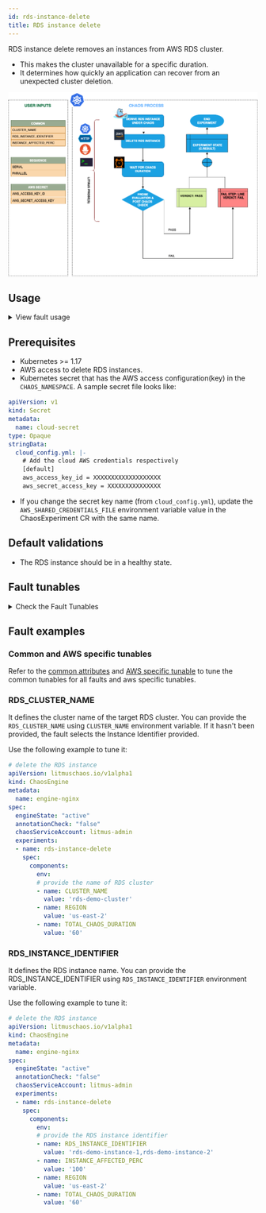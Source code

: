 ```yaml
---
id: rds-instance-delete
title: RDS instance delete
---
```


RDS instance delete removes an instances from AWS RDS cluster. 
- This makes the cluster unavailable for a specific duration.
- It determines how quickly an application can recover from an unexpected cluster deletion. 


![RDS Instance Delete](./static/images/rds-instance-delete.png)

## Usage

<details>
<summary>View fault usage</summary>
<div>
It determines how quickly an application can recover from an unexpected cluster deletion. 
</div>
</details>

## Prerequisites

- Kubernetes >= 1.17
- AWS access to delete RDS instances.
- Kubernetes secret that has the AWS access configuration(key) in the `CHAOS_NAMESPACE`. A sample secret file looks like:

```yaml
apiVersion: v1
kind: Secret
metadata:
  name: cloud-secret
type: Opaque
stringData:
  cloud_config.yml: |-
    # Add the cloud AWS credentials respectively
    [default]
    aws_access_key_id = XXXXXXXXXXXXXXXXXXX
    aws_secret_access_key = XXXXXXXXXXXXXXX
```

- If you change the secret key name (from `cloud_config.yml`), update the `AWS_SHARED_CREDENTIALS_FILE` environment variable value in the ChaosExperiment CR with the same name.

## Default validations

- The RDS instance should be in a healthy state.


## Fault tunables

<details>
    <summary>Check the Fault Tunables</summary>
    <h2>Mandatory Fields</h2>
    <table>
        <tr>
        <th> Variables </th>
        <th> Description </th>
        <th> Notes </th>
        </tr>
        <tr> 
        <td> CLUSTER_NAME </td>
        <td> Name of the target RDS cluster</td>
        <td> Eg. rds-cluster-1 </td>
        </tr>
        <tr> 
        <td> RDS_INSTANCE_IDENTIFIER </td>
        <td> Name of the target RDS Instances</td>
        <td> Eg. rds-cluster-1-instance </td>
        </tr>
        <tr>
        <td> REGION </td>
        <td> The region name of the target RDS cluster</td>
        <td> Eg. us-east-1 </td>
        </tr>
    </table>
    <h2>Optional Fields</h2>
    <table>
      <tr>
        <th> Variables </th>
        <th> Description </th>
        <th> Notes </th>
      </tr>
      <tr>
        <td> TOTAL_CHAOS_DURATION </td>
        <td> The total time duration for chaos insertion (sec) </td>
        <td> Defaults to 30s </td>
      </tr>
      <tr>
        <td> INSTANCE_AFFECTED_PERC </td>
        <td> The Percentage of total RDS instance that are part of RDS cluster to target </td>
        <td> Defaults to 0 (corresponds to 1 instance), provide numeric value only </td>
      </tr>
      <tr>
        <td> SEQUENCE </td>
        <td> It defines sequence of chaos execution for multiple instance</td>
        <td> Default value: parallel. Supported: serial, parallel </td>
      </tr>
      <tr> 
        <td> AWS_SHARED_CREDENTIALS_FILE </td>
        <td> Provide the path for aws secret credentials</td>
        <td> Defaults to <code>/tmp/cloud_config.yml</code> </td>
      </tr>
      <tr>
        <td> RAMP_TIME </td>
        <td> Period to wait before and after injection of chaos in sec </td>
        <td> Eg. 30 </td>
      </tr>
    </table>
</details>

## Fault examples

### Common and AWS specific tunables

Refer to the [common attributes](../common-tunables-for-all-faults) and [AWS specific tunable](./aws-fault-tunables) to tune the common tunables for all faults and aws specific tunables.

### RDS_CLUSTER_NAME

It defines the cluster name of the target RDS cluster. You can provide the `RDS_CLUSTER_NAME` using `CLUSTER_NAME` environment variable. If it hasn't been provided, the fault selects the Instance Identifier provided.

Use the following example to tune it:

[embedmd]:# (./static/manifests/rds-instance-delete/instance-delete-cluster.yaml yaml)
```yaml
# delete the RDS instance
apiVersion: litmuschaos.io/v1alpha1
kind: ChaosEngine
metadata:
  name: engine-nginx
spec:
  engineState: "active"
  annotationCheck: "false"
  chaosServiceAccount: litmus-admin
  experiments:
  - name: rds-instance-delete
    spec:
      components:
        env:
        # provide the name of RDS cluster
        - name: CLUSTER_NAME
          value: 'rds-demo-cluster'
        - name: REGION
          value: 'us-east-2'
        - name: TOTAL_CHAOS_DURATION
          value: '60'
```
### RDS_INSTANCE_IDENTIFIER 
 
It defines the RDS instance name. You can provide the RDS_INSTANCE_IDENTIFIER using `RDS_INSTANCE_IDENTIFIER` environment variable.

Use the following example to tune it:

[embedmd]:# (./static/manifests/rds-instance-delete/instance-delete-instance.yaml yaml)
```yaml
# delete the RDS instance
apiVersion: litmuschaos.io/v1alpha1
kind: ChaosEngine
metadata:
  name: engine-nginx
spec:
  engineState: "active"
  annotationCheck: "false"
  chaosServiceAccount: litmus-admin
  experiments:
  - name: rds-instance-delete
    spec:
      components:
        env:
        # provide the RDS instance identifier 
        - name: RDS_INSTANCE_IDENTIFIER
          value: 'rds-demo-instance-1,rds-demo-instance-2'
        - name: INSTANCE_AFFECTED_PERC
          value: '100'
        - name: REGION
          value: 'us-east-2'
        - name: TOTAL_CHAOS_DURATION
          value: '60'
```
